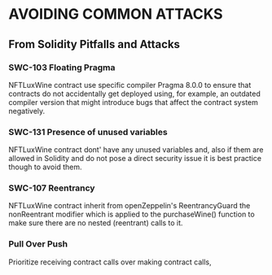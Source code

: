 # AVOIDING COMMON ATTACKS

## From Solidity Pitfalls and Attacks

### SWC-103 Floating Pragma
NFTLuxWine contract use specific compiler Pragma 8.0.0 to ensure that contracts do not accidentally get deployed using, for example, an outdated compiler version that might introduce bugs that affect the contract system negatively.

### SWC-131 Presence of unused variables
NFTLuxWine contract dont' have any unused variables and, also if them are allowed in Solidity and do not pose a direct security issue it is best practice though to avoid them. 

### SWC-107 Reentrancy
NFTLuxWine contract inherit from openZeppelin's ReentrancyGuard the nonReentrant modifier which is applied to the purchaseWine() function to make sure there are no nested (reentrant) calls to it.

### Pull Over Push 
Prioritize receiving contract calls over making contract calls,
